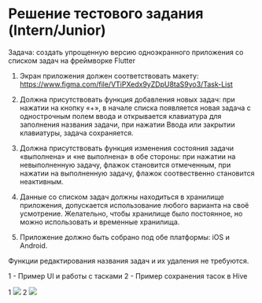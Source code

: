 # Решение тестового задания (Intern/Junior)

Задача: создать упрощенную версию одноэкранного приложения со списком задач на фреймворке Flutter

1. Экран приложения должен соответствовать макету: https://www.figma.com/file/VTiPXedx9yZDpU8taS9yo3/Task-List

2. Должна присутствовать функция добавления новых задач: при нажатии на кнопку «+», в начале списка появляется новая задача с однострочным полем ввода и открывается клавиатура для заполнения названия задачи, при нажатии Ввода или закрытии клавиатуры, задача сохраняется.

3. Должна присутствовать функция изменения состояния задачи «выполнена» и «не выполнена» в обе стороны: при нажатии на невыполненную задачу, флажок становится отмеченным, при нажатии на выполненную задачу, флажок соотвественно становится неактивным.

4. Данные со списком задач должны находиться в хранилище приложения, допускается использование любого варианта на своё усмотрение. Желательно, чтобы хранилище было постоянное, но можно использовать и временные хранилища.

5. Приложение должно быть собрано под обе платформы: iOS и Android.

Функции редактирования названия задач и их удаления не требуются.

1 - Пример UI и работы с тасками
2 - Пример сохранения тасок в Hive

1 ![](test_app.gif)
2 ![](test_app_hive.gif)